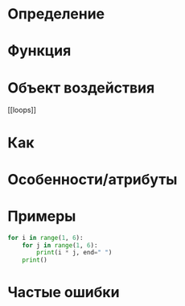 # Определение

# Функция

# Объект воздействия

[[loops]]
# Как

# Особенности/атрибуты

# Примеры
```python
for i in range(1, 6):
    for j in range(1, 6):
        print(i * j, end=" ")
    print()
```
# Частые ошибки
